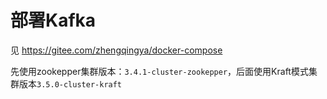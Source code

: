 # 部署Kafka

见 https://gitee.com/zhengqingya/docker-compose

先使用zookepper集群版本：`3.4.1-cluster-zookepper`，后面使用Kraft模式集群版本`3.5.0-cluster-kraft`
